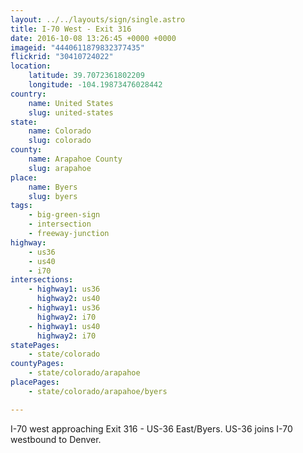 ```yaml
---
layout: ../../layouts/sign/single.astro
title: I-70 West - Exit 316
date: 2016-10-08 13:26:45 +0000 +0000
imageid: "4440611879832377435"
flickrid: "30410724022"
location:
    latitude: 39.7072361802209
    longitude: -104.19873476028442
country:
    name: United States
    slug: united-states
state:
    name: Colorado
    slug: colorado
county:
    name: Arapahoe County
    slug: arapahoe
place:
    name: Byers
    slug: byers
tags:
    - big-green-sign
    - intersection
    - freeway-junction
highway:
    - us36
    - us40
    - i70
intersections:
    - highway1: us36
      highway2: us40
    - highway1: us36
      highway2: i70
    - highway1: us40
      highway2: i70
statePages:
    - state/colorado
countyPages:
    - state/colorado/arapahoe
placePages:
    - state/colorado/arapahoe/byers

---
```

I-70 west approaching Exit 316 - US-36 East/Byers.  US-36 joins I-70 westbound to Denver.
